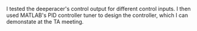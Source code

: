I tested the deeperacer's control output for different control inputs. I then used MATLAB's PID controller tuner to design the controller, which I can demonstate at the TA meeting.

